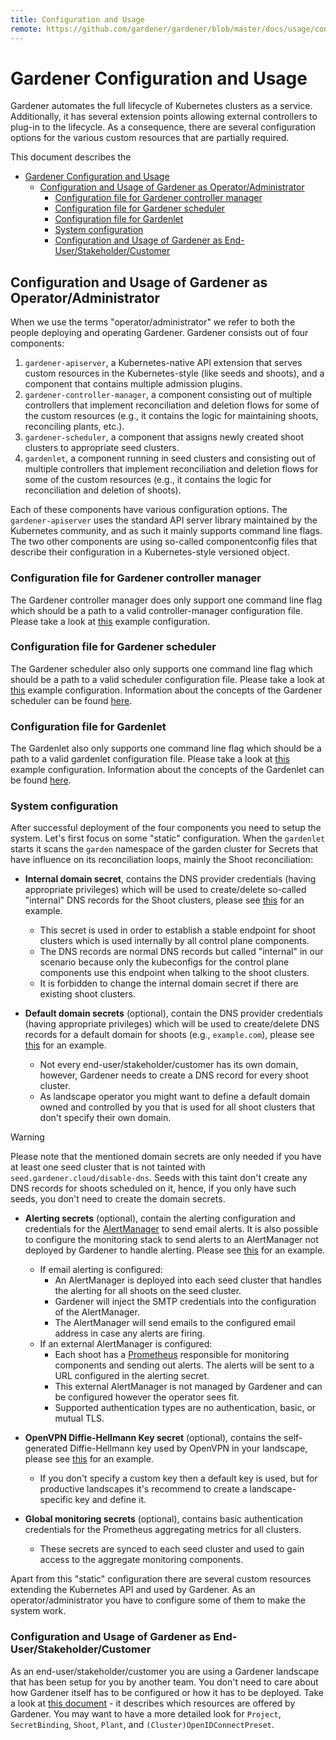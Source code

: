 ```yaml
---
title: Configuration and Usage
remote: https://github.com/gardener/gardener/blob/master/docs/usage/configuration.md
---
```

# Gardener Configuration and Usage

Gardener automates the full lifecycle of Kubernetes clusters as a service.
Additionally, it has several extension points allowing external controllers to plug-in to the lifecycle.
As a consequence, there are several configuration options for the various custom resources that are partially required.

This document describes the

- [Gardener Configuration and Usage](#gardener-configuration-and-usage)
  - [Configuration and Usage of Gardener as Operator/Administrator](#configuration-and-usage-of-gardener-as-operatoradministrator)
    - [Configuration file for Gardener controller manager](#configuration-file-for-gardener-controller-manager)
    - [Configuration file for Gardener scheduler](#configuration-file-for-gardener-scheduler)
    - [Configuration file for Gardenlet](#configuration-file-for-gardenlet)
    - [System configuration](#system-configuration)
    - [Configuration and Usage of Gardener as End-User/Stakeholder/Customer](#configuration-and-usage-of-gardener-as-end-userstakeholdercustomer)

## Configuration and Usage of Gardener as Operator/Administrator

When we use the terms "operator/administrator" we refer to both the people deploying and operating Gardener.
Gardener consists out of four components:

1. `gardener-apiserver`, a Kubernetes-native API extension that serves custom resources in the Kubernetes-style (like seeds and shoots), and a component that contains multiple admission plugins.
1. `gardener-controller-manager`, a component consisting out of multiple controllers that implement reconciliation and deletion flows for some of the custom resources (e.g., it contains the logic for maintaining shoots, reconciling plants, etc.).
1. `gardener-scheduler`, a component that assigns newly created shoot clusters to appropriate seed clusters.
1. `gardenlet`, a component running in seed clusters and consisting out of multiple controllers that implement reconciliation and deletion flows for some of the custom resources (e.g., it contains the logic for reconciliation and deletion of shoots).

Each of these components have various configuration options.
The `gardener-apiserver` uses the standard API server library maintained by the Kubernetes community, and as such it mainly supports command line flags.
The two other components are using so-called componentconfig files that describe their configuration in a Kubernetes-style versioned object.

### Configuration file for Gardener controller manager

The Gardener controller manager does only support one command line flag which should be a path to a valid controller-manager configuration file.
Please take a look at [this](https://raw.githubusercontent.com/gardener/gardener/master/docs/usage/../../example/20-componentconfig-gardener-controller-manager.yaml) example configuration.

### Configuration file for Gardener scheduler

The Gardener scheduler also only supports one command line flag which should be a path to a valid scheduler configuration file.
Please take a look at [this](https://raw.githubusercontent.com/gardener/gardener/master/docs/usage/../../example/20-componentconfig-gardener-scheduler.yaml) example configuration.
Information about the concepts of the Gardener scheduler can be found [here](https://raw.githubusercontent.com/gardener/gardener/master/docs/usage/../concepts/scheduler.md).

### Configuration file for Gardenlet

The Gardenlet also only supports one command line flag which should be a path to a valid gardenlet configuration file.
Please take a look at [this](https://raw.githubusercontent.com/gardener/gardener/master/docs/usage/../../example/20-componentconfig-gardenlet.yaml) example configuration.
Information about the concepts of the Gardenlet can be found [here](https://raw.githubusercontent.com/gardener/gardener/master/docs/usage/../concepts/gardenlet.md).

### System configuration

After successful deployment of the four components you need to setup the system.
Let's first focus on some "static" configuration.
When the `gardenlet` starts it scans the `garden` namespace of the garden cluster for Secrets that have influence on its reconciliation loops, mainly the Shoot reconciliation:

* **Internal domain secret**, contains the DNS provider credentials (having appropriate privileges) which will be used to create/delete so-called "internal" DNS records for the Shoot clusters, please see [this](https://raw.githubusercontent.com/gardener/gardener/master/docs/usage/../../example/10-secret-internal-domain.yaml) for an example.
  * This secret is used in order to establish a stable endpoint for shoot clusters which is used internally by all control plane components.
  * The DNS records are normal DNS records but called "internal" in our scenario because only the kubeconfigs for the control plane components use this endpoint when talking to the shoot clusters.
  * It is forbidden to change the internal domain secret if there are existing shoot clusters.

* **Default domain secrets** (optional), contain the DNS provider credentials (having appropriate privileges) which will be used to create/delete DNS records for a default domain for shoots (e.g., `example.com`), please see [this](https://raw.githubusercontent.com/gardener/gardener/master/docs/usage/../../example/10-secret-default-domain.yaml) for an example.
  * Not every end-user/stakeholder/customer has its own domain, however, Gardener needs to create a DNS record for every shoot cluster.
  * As landscape operator you might want to define a default domain owned and controlled by you that is used for all shoot clusters that don't specify their own domain.

> [!WARNING]
> Please note that the mentioned domain secrets are only needed if you have at least one seed cluster that is not tainted with `seed.gardener.cloud/disable-dns`.
Seeds with this taint don't create any DNS records for shoots scheduled on it, hence, if you only have such seeds, you don't need to create the domain secrets.

* **Alerting secrets** (optional), contain the alerting configuration and credentials for the [AlertManager](https://prometheus.io/docs/alerting/alertmanager/) to send email alerts. It is also possible to configure the monitoring stack to send alerts to an AlertManager not deployed by Gardener to handle alerting. Please see [this](https://raw.githubusercontent.com/gardener/gardener/master/docs/usage/../../example/10-secret-alerting.yaml) for an example.
  * If email alerting is configured:
    * An AlertManager is deployed into each seed cluster that handles the alerting for all shoots on the seed cluster.
    * Gardener will inject the SMTP credentials into the configuration of the AlertManager.
    * The AlertManager will send emails to the configured email address in case any alerts are firing.
  * If an external AlertManager is configured:
    * Each shoot has a [Prometheus](https://prometheus.io/docs/introduction/overview/) responsible for monitoring components and sending out alerts. The alerts will be sent to a URL configured in the alerting secret.
    * This external AlertManager is not managed by Gardener and can be configured however the operator sees fit.
    * Supported authentication types are no authentication, basic, or mutual TLS.

* **OpenVPN Diffie-Hellmann Key secret** (optional), contains the self-generated Diffie-Hellmann key used by OpenVPN in your landscape, please see [this](https://raw.githubusercontent.com/gardener/gardener/master/docs/usage/../../example/10-secret-openvpn-diffie-hellman.yaml) for an example.
  * If you don't specify a custom key then a default key is used, but for productive landscapes it's recommend to create a landscape-specific key and define it.

* **Global monitoring secrets** (optional), contains basic authentication credentials for the Prometheus aggregating metrics for all clusters.
  * These secrets are synced to each seed cluster and used to gain access to the aggregate monitoring components.

Apart from this "static" configuration there are several custom resources extending the Kubernetes API and used by Gardener.
As an operator/administrator you have to configure some of them to make the system work.

### Configuration and Usage of Gardener as End-User/Stakeholder/Customer

As an end-user/stakeholder/customer you are using a Gardener landscape that has been setup for you by another team.
You don't need to care about how Gardener itself has to be configured or how it has to be deployed.
Take a look at [this document](https://raw.githubusercontent.com/gardener/gardener/master/docs/usage/../concepts/apiserver.md) - it describes which resources are offered by Gardener.
You may want to have a more detailed look for `Project`, `SecretBinding`, `Shoot`, `Plant`, and `(Cluster)OpenIDConnectPreset`.
